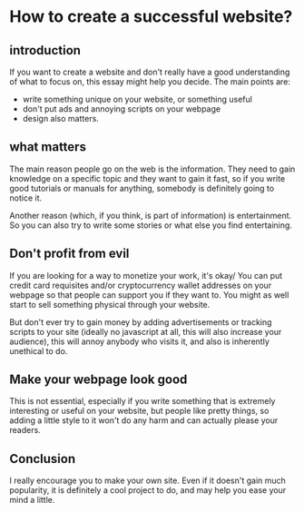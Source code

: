 # How to create a successful website?

## introduction

If you want to create a website and don't really have
a good understanding of what to focus on, this essay
might help you decide. The main points are:

- write something unique on your website, or something useful
- don't put ads and annoying scripts on your webpage
- design also matters.

## what matters

The main reason people go on the web is the information. They
need to gain knowledge on a specific topic and they want to
gain it fast, so if you write good tutorials or manuals for
anything, somebody is definitely going to notice it.

Another reason (which, if you think, is part of information) is
entertainment. So you can also try to write some stories or
what else you find entertaining.

## Don't profit from evil

If you are looking for a way to monetize your work, it's okay/
You can put credit card requisites and/or cryptocurrency wallet
addresses on your webpage so that people can support you if
they want to. You might as well start to sell something physical
through your website.

But don't ever try to gain money by adding advertisements
or tracking scripts to your site (ideally no javascript at all,
this will also increase your audience), this will annoy anybody who
visits it, and also is inherently unethical to do.

## Make your webpage look good

This is not essential, especially if you write something that
is extremely interesting or useful on your website, but people
like pretty things, so adding a little style to it won't do any
harm and can actually please your readers.

## Conclusion

I really encourage you to make your own site. Even if it doesn't
gain much popularity, it is definitely a cool project to do, and
may help you ease your mind a little.

